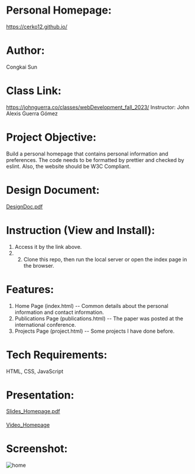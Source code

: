 # Personal Homepage:
https://cerko12.github.io/

# Author: 
Congkai Sun

# Class Link: 
https://johnguerra.co/classes/webDevelopment_fall_2023/
Instructor: John Alexis Guerra Gómez

# Project Objective: 
Build a personal homepage that contains personal information and preferences. The code needs to be formatted by prettier and checked by eslint. Also, the website should be W3C Compliant.

# Design Document:
[DesignDoc.pdf](https://github.com/CERKO12/CERKO12.github.io/files/13059330/DesignDoc.pdf)

# Instruction (View and Install): 
1. Access it by the link above.
2. 2. Clone this repo, then run the local server or open the index page in the browser.

# Features:
1. Home Page (index.html) -- Common details about the personal information and contact information.
2. Publications Page (publications.html) -- The paper was posted at the international conference.
3. Projects Page (project.html) -- Some projects I have done before.

# Tech Requirements:
HTML, CSS, JavaScript

# Presentation:
[Slides_Homepage.pdf](https://github.com/CERKO12/CERKO12.github.io/files/12668322/Slides_Homepage.pdf)
####
[Video_Homepage](https://github.com/CERKO12/CERKO12.github.io/assets/117726096/8b104182-1e8a-4c06-8ef3-437432568313)

# Screenshot: 
![home](https://github.com/CERKO12/CERKO12.github.io/assets/117726096/c6274c16-3b64-453f-afae-5c64873fd4d9)
